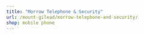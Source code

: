 ```yaml
---
title: "Morrow Telephone & Security"
url: /mount-gilead/morrow-telephone-and-security/
shop: mobile phone
---
```

